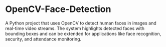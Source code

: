 # OpenCV-Face-Detection
A Python project that uses OpenCV to detect human faces in images and real-time video streams. The system highlights detected faces with bounding boxes and can be extended for applications like face recognition, security, and attendance monitoring.
